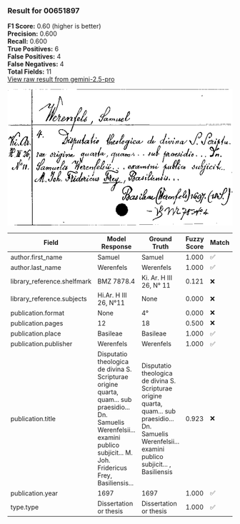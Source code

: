 ### Result for 00651897
**F1 Score:** 0.60 (higher is better)<br>**Precision:** 0.600<br>**Recall:** 0.600<br>**True Positives:** 6<br>**False Positives:** 4<br>**False Negatives:** 4<br>**Total Fields:** 11<br>[View raw result from gemini-2.5-pro](https://github.com/RISE-UNIBAS/humanities_data_benchmark/blob/main/results/2025-09-02/T0155/request_T0155_00651897.json)

<img src="https://github.com/RISE-UNIBAS/humanities_data_benchmark/blob/main/benchmarks/zettelkatalog/images/00651897.jpg?raw=true" alt="00651897" width="600px">

| Field | Model Response | Ground Truth | Fuzzy Score | Match |
|-------|----------------|--------------|-------------|-------|
| author.first_name | Samuel | Samuel | 1.000 | ✅ |
| author.last_name | Werenfels | Werenfels | 1.000 | ✅ |
| library_reference.shelfmark | BMZ 7878.4 | Ki. Ar. H III 26, N° 11 | 0.121 | ❌ |
| library_reference.subjects | Hi.Ar. H III 26, N°11 | None | 0.000 | ❌ |
| publication.format | None | 4° | 0.000 | ❌ |
| publication.pages | 12 | 18 | 0.500 | ❌ |
| publication.place | Basileae | Basileae | 1.000 | ✅ |
| publication.publisher | Werenfels | Werenfels | 1.000 | ✅ |
| publication.title | Disputatio theologica de divina S. Scripturae origine quarta, quam... sub praesidio... Dn. Samuelis Werenfelsii... examini publico subjicit... M. Joh. Fridericus Frey, Basiliensis... | Disputatio theologica de divina S. Scripturae origine quarta, quam... sub praesidio... Dn. Samuelis Werenfelsii... examini publico subjicit... , Basiliensis | 0.923 | ❌ |
| publication.year | 1697 | 1697 | 1.000 | ✅ |
| type.type | Dissertation or thesis | Dissertation or thesis | 1.000 | ✅ |
